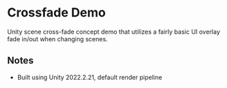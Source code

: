 # Crossfade Demo
Unity scene cross-fade concept demo that utilizes a fairly basic UI overlay
fade in/out when changing scenes.

## Notes
- Built using Unity 2022.2.21, default render pipeline
